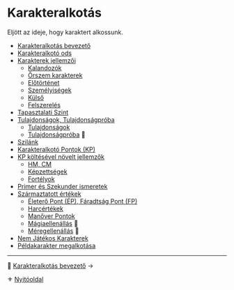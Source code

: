 # Karakteralkotás

Eljött az ideje, hogy karaktert alkossunk.

- [Karakteralkotás bevezető](010_01_karakteralkotas_bevezeto.md)
- [Karakteralkotó ods](010_02_karakteralkoto_ods.md)
- [Karakterek jellemzői](010_03_00_karakter_jellemzoi.md)
  - [Kalandozók](010_03_01_kalandozok.md)
  - [Őrszem karakterek](010_03_02_orszem_karakterek.md)
  - [Előtörténet](010_03_03_elotortenet.md)
  - [Személyiségek](010_03_04_szemelyisegek.md)
  - [Külső](010_03_05_kulso.md)
  - [Felszerelés](010_03_06_felszereles.md)
- [Tapasztalati Szint](010_04_tsz_szintlepes.md)
- [Tulajdonságok, Tulajdonságpróba](010_05_00_tulajdonsagok_tulajdonsagproba.md)
  - [Tulajdonságok](010_05_01_tulajdonsagok.md)
  - [Tulajdonságpróba](010_05_02_tulajdonsagproba.md) 🎲
- [Szilánk](010_06_szilank.md)
- [Karakteralkotó Pontok (KP)](010_07_kp.md)
- [KP költésével növelt jellemzők](010_08_00_kp_koltesevel_novelt_jellemzok.md)
  - [HM, CM](010_08_01_hm_cm.md)
  - [Képzettségek](030_01_kepzettseglista.md)
  - [Fortélyok](040_fortelyok.md)
- [Primer és Szekunder ismeretek](010_09_primer_szekunder_ismeretek.md)
- [Származtatott értékek](010_10_00_szarmaztatott_ertekek.md)
  - [Életerő Pont (ÉP), Fáradtság Pont (FP)](010_10_01_ep_kt.md)
  - [Harcértékek](010_10_02_harcertekek_99.md)
  - [Manőver Pontok](010_10_03_manover_pontok_99.md)
  - [Mágiaellenállás](010_10_04_magiaellenallas.md) 🎲
  - [Méregellenállás](010_10_05_meregellenallas.md) 🎲
-  [Nem Játékos Karakterek](010_11_njk.md)
- [Példakarakter megalkotása](010_12_peldakarakter_megalkotasa.md)

---

🔗 [Karakteralkotás bevezető](010_01_karakteralkotas_bevezeto.md) →

⚜️ [Nyitóoldal](start.md#1-karakteralkot%C3%A1s)
